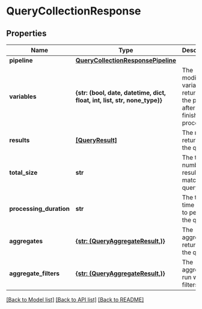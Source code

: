 # QueryCollectionResponse


## Properties
Name | Type | Description | Notes
------------ | ------------- | ------------- | -------------
**pipeline** | [**QueryCollectionResponsePipeline**](QueryCollectionResponsePipeline.md) |  | [optional] 
**variables** | **{str: (bool, date, datetime, dict, float, int, list, str, none_type)}** | The modified variables returned by the pipeline after it has finished processing. | [optional] 
**results** | [**[QueryResult]**](QueryResult.md) | The results returned by the query. | [optional] 
**total_size** | **str** | The total number of results that match the query. | [optional] 
**processing_duration** | **str** | The total time taken to perform the query. | [optional] 
**aggregates** | [**{str: (QueryAggregateResult,)}**](QueryAggregateResult.md) | The aggregates returned by the query. | [optional] 
**aggregate_filters** | [**{str: (QueryAggregateResult,)}**](QueryAggregateResult.md) | The aggregates run with filters. | [optional] 

[[Back to Model list]](../README.md#documentation-for-models) [[Back to API list]](../README.md#documentation-for-api-endpoints) [[Back to README]](../README.md)


